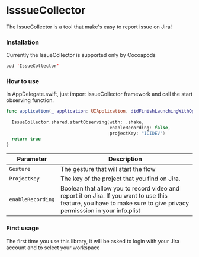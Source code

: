 # IsssueCollector
The IssueCollector is a tool that make's easy to report issue on Jira!
### Installation
Currently the IssueCollector is supported only by Cocoapods
``` Swift
pod 'IssueCollector'
```
### How to use
In AppDelegate.swift, just import IssueCollector framework and call the start observing function.

``` Swift
func application(_ application: UIApplication, didFinishLaunchingWithOptions launchOptions: [UIApplication.LaunchOptionsKey: Any]?) -> Bool {
  
  IssueCollector.shared.startObserving(with: .shake, 
                                       enableRecording: false, 
                                       projectKey: "ICIDEV")
  return true
}
```

| Parameter                                      | Description                  |
|------------------------------------------------|------------------------------|
| `Gesture`                                      | The gesture that will start the flow |
| `ProjectKey`                                   | The key of the project that you find on Jira.  |
| `enableRecording`                              | Boolean that allow you to record video and report it on Jira. If you want to use this feature, you have to make sure to give privacy permisssion in your info.plist |

### First usage

The first time you use this library, it will be asked to login with your Jira account and to select your workspace
